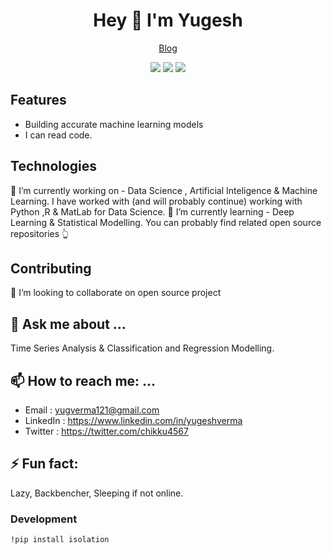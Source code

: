 <!--
**yugeshsbeenhere/yugeshsbeenhere** is a ✨ _special_ ✨ repository because its `README.md` (this file) appears on your GitHub profile.

Here are some ideas to get you started:

- 🔭 I’m currently working on ...
- 🌱 I’m currently learning ...
- 👯 I’m looking to collaborate on ...
- 🤔 I’m looking for help with ...
- 💬 Ask me about ...
- 📫 How to reach me: ...
- 😄 Pronouns: ...
- ⚡ Fun fact: ...
-->
<div align="center">
  <h1>Hey 👋 I'm Yugesh</h1>
  <p>
    <a href="https://analyticsindiamag.com/author/yugesh-vermaanalyticsindiamag-com/">Blog</a>
    
  </p>
  <p>
    <img src="https://img.shields.io/badge/Super Fast-%E2%9A%A1%EF%B8%8F-%23DD6B20?style=flat-square" />
    <span> </span>
    <img src="https://img.shields.io/badge/maintained%20since-1994-%2300B0FF?style=flat-square" />
    <span> </span>
    <img src="https://img.shields.io/badge/%F0%9F%92%9B-DataScience-%23304FFE?style=flat-square" />
  </p>
</div>

## Features

* Building accurate machine learning models
* I can read code.

## Technologies

🔭 I’m currently working on - Data Science ,  Artificial Inteligence & Machine Learning. 
I have worked with (and will probably continue) working with  Python ,R & MatLab for Data Science.
🌱 I’m currently learning - Deep Learning & Statistical Modelling.
You can probably find related open source repositories 👆

## Contributing

👯 I’m looking to collaborate on open source project

## 💬 Ask me about ...
Time Series  Analysis & Classification and Regression Modelling.

## 📫 How to reach me: ...
* Email : yugverma121@gmail.com
* LinkedIn : https://www.linkedin.com/in/yugeshverma
* Twitter : https://twitter.com/chikku4567


## ⚡ Fun fact: 
Lazy, Backbencher, Sleeping if not online.

### Development

```bash
!pip install isolation 
```



